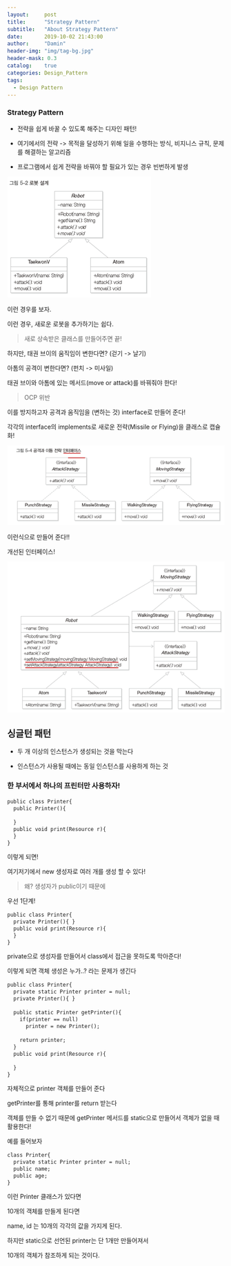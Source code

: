 ```yaml
---
layout:     post
title:      "Strategy Pattern"
subtitle:   "About Strategy Pattern"
date:       2019-10-02 21:43:00
author:     "Damin"
header-img: "img/tag-bg.jpg"
header-mask: 0.3
catalog:    true
categories: Design_Pattern
tags:
  - Design Pattern
---
```


### Strategy Pattern

- 전략을 쉽게 바꿀 수 있도록 해주는 디자인 패턴!

- 여기에서의 전략 -> 목적을 달성하기 위해 일을 수행하는 방식, 비지니스 규칙, 문제를 해결하는 알고리즘

- 프로그램에서 쉽게 전략을 바꿔야 할 필요가 있는 경우 빈번하게 발생

![그림5-2](/img/in-post/Software/그림5-2.PNG)<br>

이런 경우를 보자.

이런 경우, 새로운 로봇을 추가하기는 쉽다.

> 새로 상속받은 클래스를 만들어주면 끝!

하지만, 태권 브이의 움직임이 변한다면? (걷기 -> 날기)

아톰의 공격이 변한다면? (펀치 -> 미사일)

태권 브이와 아톰에 있는 메서드(move or attack)를 바꿔줘야 한다!

> OCP 위반

이를 방지하고자 공격과 움직임을 (변하는 것) interface로 만들어 준다!

각각의 interface의 implements로 새로운 전략(Missile or Flying)을 클래스로 캡슐화!

![그림5-4](/img/in-post/Software/그림5-4.PNG)<br>

이런식으로 만들어 준다!!

개선된 인터페이스!

![그림5-5](/img/in-post/Software/그림5-5.PNG)<br>


## 싱글턴 패턴

- 두 개 이상의 인스턴스가 생성되는 것을 막는다

- 인스턴스가 사용될 때에는 동일 인스턴스를 사용하게 하는 것

### 한 부서에서 하나의 프린터만 사용하자!

~~~
public class Printer{
  public Printer(){
  
  }
  public void print(Resource r){
  }
}
~~~

이렇게 되면!

여기저기에서 new 생성자로 여러 개를 생성 할 수 있다!

> 왜? 생성자가 public이기 때문에

우선 1단계!

~~~
public class Printer{
  private Printer(){ }
  public void print(Resource r){
  }
}
~~~

private으로 생성자를 만들어서 class에서 접근을 못하도록 막아준다!

이렇게 되면 객체 생성은 누가..? 라는 문제가 생긴다

~~~
public class Printer{
  private static Printer printer = null;
  private Printer(){ }
  
  public static Printer getPrinter(){
    if(printer == null)
      printer = new Printer();
      
    return printer;
  }
  public void print(Resource r){
  
  }
}
~~~

자체적으로 printer 객체를 만들어 준다

getPrinter를 통해 printer를 return 받는다

객체를 만들 수 없기 때문에 getPrinter 메서드를 static으로 만들어서 객체가 없을 때 활용한다!

예를 들어보자

~~~
class Printer{
  private static Printer printer = null;
  public name;
  public age;
}
~~~

이런 Printer 클래스가 있다면

10개의 객체를 만들게 된다면

name, id 는 10개의 각각의 값을 가지게 된다.

하지만 static으로 선언된 printer는 단 1개만 만들어져서

10개의 객체가 참조하게 되는 것이다.

